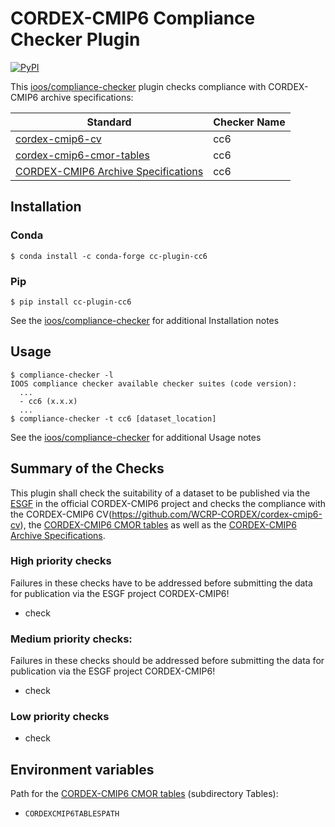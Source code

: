 # CORDEX-CMIP6 Compliance Checker Plugin

[![PyPI](https://img.shields.io/pypi/v/cc-plugin-cc6?label=PyPI&logo=pypi)](https://pypi.org/project/cc-plugin-cc6/)

This [ioos/compliance-checker](https://github.com/ioos/compliance-checker) plugin checks compliance with CORDEX-CMIP6 archive specifications:

| Standard                                                                                             | Checker Name |
| ---------------------------------------------------------------------------------------------------- | ------------ |
| [cordex-cmip6-cv](https://github.com/WCRP-CORDEX/cordex-cmip6-cv)         |  cc6         |
| [cordex-cmip6-cmor-tables](https://github.com/WCRP-CORDEX/cordex-cmip6-cmor-tables)|  cc6         |
| [CORDEX-CMIP6 Archive Specifications](https://doi.org/10.5281/zenodo.10961069) | cc6 |

## Installation

### Conda

```shell
$ conda install -c conda-forge cc-plugin-cc6
```

### Pip

```shell
$ pip install cc-plugin-cc6
```

See the [ioos/compliance-checker](https://github.com/ioos/compliance-checker#installation) for additional Installation notes

## Usage

```shell
$ compliance-checker -l
IOOS compliance checker available checker suites (code version):
  ...
  - cc6 (x.x.x)
  ...
$ compliance-checker -t cc6 [dataset_location]
```

See the [ioos/compliance-checker](https://github.com/ioos/compliance-checker) for additional Usage notes


## Summary of the Checks
This plugin shall check the suitability of a dataset to be published via the [ESGF](https://esgf-data.dkrz.de/projects/esgf-dkrz/) in the official CORDEX-CMIP6 project and checks the compliance with the CORDEX-CMIP6 CV(https://github.com/WCRP-CORDEX/cordex-cmip6-cv), the [CORDEX-CMIP6 CMOR tables](https://github.com/WCRP-CORDEX/cordex-cmip6-cmor-tables) as well as the [CORDEX-CMIP6 Archive Specifications](https://doi.org/10.5281/zenodo.10961069).

### High priority checks
Failures in these checks have to be addressed before submitting the data for publication via the ESGF project CORDEX-CMIP6!

- check


### Medium priority checks:
Failures in these checks should be addressed before submitting the data for publication via the ESGF project CORDEX-CMIP6!

- check


### Low priority checks

- check


## Environment variables
Path for the [CORDEX-CMIP6 CMOR tables](https://github.com/WCRP-CORDEX/cordex-cmip6-cmor-tables) (subdirectory Tables):
- `CORDEXCMIP6TABLESPATH`
